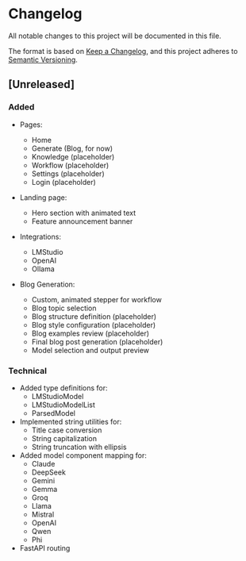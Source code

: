 # Changelog

All notable changes to this project will be documented in this file.

The format is based on [Keep a Changelog](https://keepachangelog.com/en/1.0.0/),
and this project adheres to [Semantic Versioning](https://semver.org/spec/v2.0.0.html).

## [Unreleased]

### Added

- Pages:

  - Home
  - Generate (Blog, for now)
  - Knowledge (placeholder)
  - Workflow (placeholder)
  - Settings (placeholder)
  - Login (placeholder)

- Landing page:

  - Hero section with animated text
  - Feature announcement banner

- Integrations:

  - LMStudio
  - OpenAI
  - Ollama

- Blog Generation:
  - Custom, animated stepper for workflow
  - Blog topic selection
  - Blog structure definition (placeholder)
  - Blog style configuration (placeholder)
  - Blog examples review (placeholder)
  - Final blog post generation (placeholder)
  - Model selection and output preview

### Technical

- Added type definitions for:
  - LMStudioModel
  - LMStudioModelList
  - ParsedModel
- Implemented string utilities for:
  - Title case conversion
  - String capitalization
  - String truncation with ellipsis
- Added model component mapping for:
  - Claude
  - DeepSeek
  - Gemini
  - Gemma
  - Groq
  - Llama
  - Mistral
  - OpenAI
  - Qwen
  - Phi
- FastAPI routing
